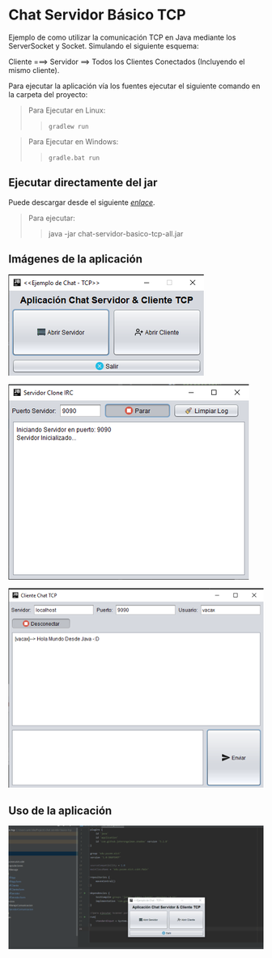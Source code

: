# Chat Servidor Básico TCP

Ejemplo de como utilizar la comunicación TCP en Java mediante los ServerSocket y Socket. 
Simulando el siguiente esquema:

Cliente ===> Servidor ==> Todos los Clientes Conectados (Incluyendo el mismo cliente).

Para ejecutar la aplicación vía los fuentes ejecutar el siguiente comando 
en la carpeta del proyecto:

> Para Ejecutar en Linux:
>> `gradlew run`

> Para Ejecutar en Windows:
>> `gradle.bat run`

## Ejecutar directamente del jar

Puede descargar desde el siguiente *[enlace](/jar/chat-servidor-basico-tcp-all.jar)*.
> Para ejecutar:
>> java -jar chat-servidor-basico-tcp-all.jar

## Imágenes de la aplicación

![Selector de Aplicaciones !](/screenshots/selector_app.png "Selector de la Aplicación")

![Aplicación Servidor !](/screenshots/servidor_socket.png "Aplicación Servidor")

![Aplicación Cliente !](/screenshots/cliente_socket.png "Aplicación Cliente")

## Uso de la aplicación
![Aplicación Corriendo !](/screenshots/demo_servidor_socket.gif "Aplicación Cliente")
